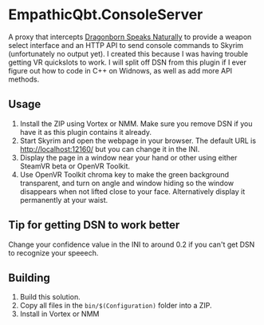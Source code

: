 # EmpathicQbt.ConsoleServer

A proxy that intercepts [Dragonborn Speaks Naturally](https://github.com/YihaoPeng/DragonbornSpeaksNaturally)
to provide a weapon select interface and an HTTP API to send console commands
to Skyrim (unfortunately no output yet).  I created this because I was having
trouble getting VR quickslots to work.  I will split off DSN from this plugin
if I ever figure out how to code in C++ on Widnows, as well as add more
API methods.

## Usage

1. Install the ZIP using Vortex or NMM. Make sure you remove DSN if you have it
as this plugin contains it already.
2. Start Skyrim and open the webpage in your browser. The default URL is
[http://localhost:12160/](http://localhost:12160/) but you can change it in
the INI.
3. Display the page in a window near your hand or other using either SteamVR beta or OpenVR Toolkit.
4. Use OpenVR Toolkit chroma key to make the green background transparent, and
turn on angle and window hiding so the window disappears when not lifted close
to your face. Alternatively display it permanently at your waist.

## Tip for getting DSN to work better

Change your confidence value in the INI to around 0.2 if you can't get DSN to
recognize your speeech.

## Building

1. Build this solution.
2. Copy all files in the `bin/$(Configuration)` folder into a ZIP.
3. Install in Vortex or NMM